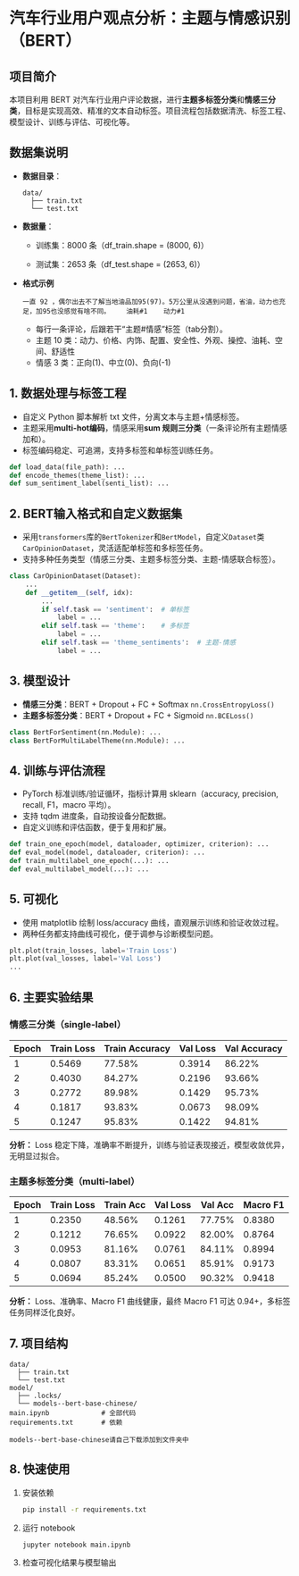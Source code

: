 # 汽车行业用户观点分析：主题与情感识别（BERT）
## 项目简介

本项目利用 BERT 对汽车行业用户评论数据，进行**主题多标签分类**和**情感三分类**，目标是实现高效、精准的文本自动标签。项目流程包括数据清洗、标签工程、模型设计、训练与评估、可视化等。


## 数据集说明

* **数据目录**：

  ```
  data/
    ├── train.txt
    └── test.txt
  ```
* **数据量**：

    - 训练集：8000 条（df_train.shape = (8000, 6)）
    
    - 测试集：2653 条（df_test.shape = (2653, 6)）

* **格式示例**

  ```
  一直 92 ，偶尔出去不了解当地油品加95(97)。5万公里从没遇到问题，省油，动力也充足，加95也没感觉有啥不同。	油耗#1	动力#1
  ```

  * 每行一条评论，后跟若干“主题#情感”标签（tab分割）。
  * 主题 10 类：动力、价格、内饰、配置、安全性、外观、操控、油耗、空间、舒适性
  * 情感 3 类：正向(1)、中立(0)、负向(-1)


## 1. 数据处理与标签工程

* 自定义 Python 脚本解析 txt 文件，分离文本与主题+情感标签。
* 主题采用**multi-hot编码**，情感采用**sum 规则三分类**（一条评论所有主题情感加和）。
* 标签编码稳定、可追溯，支持多标签和单标签训练任务。

```python
def load_data(file_path): ...
def encode_themes(theme_list): ...
def sum_sentiment_label(senti_list): ...
```

## 2. BERT输入格式和自定义数据集

* 采用`transformers`库的`BertTokenizer`和`BertModel`，自定义`Dataset`类`CarOpinionDataset`，灵活适配单标签和多标签任务。
* 支持多种任务类型（情感三分类、主题多标签分类、主题-情感联合标签）。

```python
class CarOpinionDataset(Dataset):
    ...
    def __getitem__(self, idx):
        ...
        if self.task == 'sentiment':  # 单标签
            label = ...
        elif self.task == 'theme':    # 多标签
            label = ...
        elif self.task == 'theme_sentiments':  # 主题-情感
            label = ...
```


## 3. 模型设计

* **情感三分类**：BERT + Dropout + FC + Softmax
  `nn.CrossEntropyLoss()`
* **主题多标签分类**：BERT + Dropout + FC + Sigmoid
  `nn.BCELoss()`

```python
class BertForSentiment(nn.Module): ...
class BertForMultiLabelTheme(nn.Module): ...
```

## 4. 训练与评估流程

* PyTorch 标准训练/验证循环，指标计算用 sklearn（accuracy, precision, recall, F1，macro 平均）。
* 支持 tqdm 进度条，自动按设备分配数据。
* 自定义训练和评估函数，便于复用和扩展。

```python
def train_one_epoch(model, dataloader, optimizer, criterion): ...
def eval_model(model, dataloader, criterion): ...
def train_multilabel_one_epoch(...): ...
def eval_multilabel_model(...): ...
```


## 5. 可视化

* 使用 matplotlib 绘制 loss/accuracy 曲线，直观展示训练和验证收敛过程。
* 两种任务都支持曲线可视化，便于调参与诊断模型问题。

```python
plt.plot(train_losses, label='Train Loss')
plt.plot(val_losses, label='Val Loss')
...
```


## 6. 主要实验结果

### 情感三分类（single-label）

| Epoch | Train Loss | Train Accuracy | Val Loss | Val Accuracy |
| ----- | ---------- | -------------- | -------- | ------------ |
| 1     | 0.5469     | 77.58%         | 0.3914   | 86.22%       |
| 2     | 0.4030     | 84.27%         | 0.2196   | 93.66%       |
| 3     | 0.2772     | 89.98%         | 0.1429   | 95.73%       |
| 4     | 0.1817     | 93.83%         | 0.0673   | 98.09%       |
| 5     | 0.1247     | 95.83%         | 0.1422   | 94.81%       |

**分析：**
Loss 稳定下降，准确率不断提升，训练与验证表现接近，模型收敛优异，无明显过拟合。


### 主题多标签分类（multi-label）

| Epoch | Train Loss | Train Acc | Val Loss | Val Acc | Macro F1 |
| ----- | ---------- | --------- | -------- | ------- | -------- |
| 1     | 0.2350     | 48.56%    | 0.1261   | 77.75%  | 0.8380   |
| 2     | 0.1212     | 76.65%    | 0.0922   | 82.00%  | 0.8764   |
| 3     | 0.0953     | 81.16%    | 0.0761   | 84.11%  | 0.8994   |
| 4     | 0.0807     | 83.31%    | 0.0651   | 85.91%  | 0.9173   |
| 5     | 0.0694     | 85.24%    | 0.0500   | 90.32%  | 0.9418   |

**分析：**
Loss、准确率、Macro F1 曲线健康，最终 Macro F1 可达 0.94+，多标签任务同样泛化良好。


## 7. 项目结构

```
data/
  ├── train.txt
  └── test.txt
model/
  ├── .locks/
  └── models--bert-base-chinese/
main.ipynb             # 全部代码
requirements.txt       # 依赖

models--bert-base-chinese请自己下载添加到文件夹中
```



## 8. 快速使用

1. 安装依赖

   ```bash
   pip install -r requirements.txt
   ```
2. 运行 notebook

   ```bash
   jupyter notebook main.ipynb
   ```
3. 检查可视化结果与模型输出


